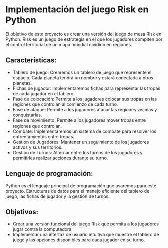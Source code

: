 #  Implementación del juego Risk en Python
El objetivo de este proyecto es crear una versión del juego de mesa Risk en Python. Risk es un juego de estrategia en el que los jugadores compiten por el control territorial de un mapa mundial dividido en regiones.
## Características:
* Tablero de juego: Crearemos un tablero de juego que represente el espacio. Cada planeta tendrá un nombre y estará conectada a otros planetas.
* Fichas de jugador: Implementaremos fichas para representar las tropas de cada jugador en el tablero.
* Fase de colocación: Permite a los jugadores colocar sus tropas en las regiones que controlan al comienzo de cada turno.
* Fase de ataque: Permite a los jugadores atacar las regiones vecinas y conquistarlas.
* Fase de movimiento: Permite a los jugadores mover tropas entre regiones que controlan.
* Combate: Implementaremos un sistema de combate para resolver los enfrentamientos entre tropas.
* Gestión de Jugadores: Mantener un seguimiento de los jugadores activos y sus territorios.
* Gestión de Turnos: Alternar entre los turnos de los jugadores y permitirles realizar acciones durante su turno.
## Lenguaje de programación:
Python es el lenguaje principal de programación que usaremos para este proyecto.
Estructuras de datos para el manejo eficiente del tablero de juego, las fichas de jugador y la gestión de turnos.
## Objetivos:
* Crear una versión funcional del juego Risk que permita a los jugadores jugar contra la computadora.
* Implementar una interfaz de usuario intuitiva que muestre el tablero de juego y las opciones disponibles para cada jugador en su turno.
